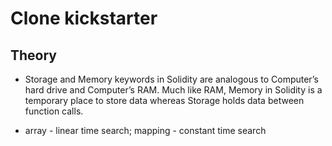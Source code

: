 # Clone kickstarter

## Theory

- Storage and Memory keywords in Solidity are analogous to Computer’s hard drive and Computer’s RAM. Much like RAM, Memory in Solidity is a temporary place to store data whereas Storage holds data between function calls.

- array - linear time search; mapping - constant time search
